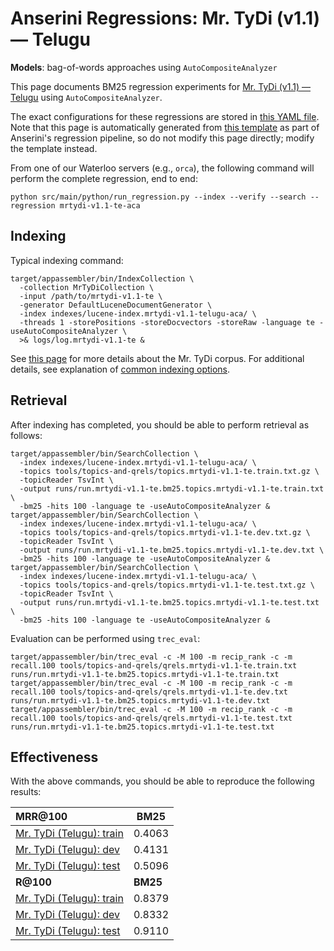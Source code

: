 # Anserini Regressions: Mr. TyDi (v1.1) &mdash; Telugu

**Models**: bag-of-words approaches using `AutoCompositeAnalyzer`

This page documents BM25 regression experiments for [Mr. TyDi (v1.1) &mdash; Telugu](https://github.com/castorini/mr.tydi) using `AutoCompositeAnalyzer`.

The exact configurations for these regressions are stored in [this YAML file](../../src/main/resources/regression/mrtydi-v1.1-te-aca.yaml).
Note that this page is automatically generated from [this template](../../src/main/resources/docgen/templates/mrtydi-v1.1-te-aca.template) as part of Anserini's regression pipeline, so do not modify this page directly; modify the template instead.

From one of our Waterloo servers (e.g., `orca`), the following command will perform the complete regression, end to end:

```
python src/main/python/run_regression.py --index --verify --search --regression mrtydi-v1.1-te-aca
```

## Indexing

Typical indexing command:

```
target/appassembler/bin/IndexCollection \
  -collection MrTyDiCollection \
  -input /path/to/mrtydi-v1.1-te \
  -generator DefaultLuceneDocumentGenerator \
  -index indexes/lucene-index.mrtydi-v1.1-telugu-aca/ \
  -threads 1 -storePositions -storeDocvectors -storeRaw -language te -useAutoCompositeAnalyzer \
  >& logs/log.mrtydi-v1.1-te &
```

See [this page](https://github.com/castorini/mr.tydi) for more details about the Mr. TyDi corpus.
For additional details, see explanation of [common indexing options](../../docs/common-indexing-options.md).

## Retrieval

After indexing has completed, you should be able to perform retrieval as follows:

```
target/appassembler/bin/SearchCollection \
  -index indexes/lucene-index.mrtydi-v1.1-telugu-aca/ \
  -topics tools/topics-and-qrels/topics.mrtydi-v1.1-te.train.txt.gz \
  -topicReader TsvInt \
  -output runs/run.mrtydi-v1.1-te.bm25.topics.mrtydi-v1.1-te.train.txt \
  -bm25 -hits 100 -language te -useAutoCompositeAnalyzer &
target/appassembler/bin/SearchCollection \
  -index indexes/lucene-index.mrtydi-v1.1-telugu-aca/ \
  -topics tools/topics-and-qrels/topics.mrtydi-v1.1-te.dev.txt.gz \
  -topicReader TsvInt \
  -output runs/run.mrtydi-v1.1-te.bm25.topics.mrtydi-v1.1-te.dev.txt \
  -bm25 -hits 100 -language te -useAutoCompositeAnalyzer &
target/appassembler/bin/SearchCollection \
  -index indexes/lucene-index.mrtydi-v1.1-telugu-aca/ \
  -topics tools/topics-and-qrels/topics.mrtydi-v1.1-te.test.txt.gz \
  -topicReader TsvInt \
  -output runs/run.mrtydi-v1.1-te.bm25.topics.mrtydi-v1.1-te.test.txt \
  -bm25 -hits 100 -language te -useAutoCompositeAnalyzer &
```

Evaluation can be performed using `trec_eval`:

```
target/appassembler/bin/trec_eval -c -M 100 -m recip_rank -c -m recall.100 tools/topics-and-qrels/qrels.mrtydi-v1.1-te.train.txt runs/run.mrtydi-v1.1-te.bm25.topics.mrtydi-v1.1-te.train.txt
target/appassembler/bin/trec_eval -c -M 100 -m recip_rank -c -m recall.100 tools/topics-and-qrels/qrels.mrtydi-v1.1-te.dev.txt runs/run.mrtydi-v1.1-te.bm25.topics.mrtydi-v1.1-te.dev.txt
target/appassembler/bin/trec_eval -c -M 100 -m recip_rank -c -m recall.100 tools/topics-and-qrels/qrels.mrtydi-v1.1-te.test.txt runs/run.mrtydi-v1.1-te.bm25.topics.mrtydi-v1.1-te.test.txt
```

## Effectiveness

With the above commands, you should be able to reproduce the following results:

| **MRR@100**                                                                                                  | **BM25**  |
|:-------------------------------------------------------------------------------------------------------------|-----------|
| [Mr. TyDi (Telugu): train](https://github.com/castorini/mr.tydi)                                             | 0.4063    |
| [Mr. TyDi (Telugu): dev](https://github.com/castorini/mr.tydi)                                               | 0.4131    |
| [Mr. TyDi (Telugu): test](https://github.com/castorini/mr.tydi)                                              | 0.5096    |
| **R@100**                                                                                                    | **BM25**  |
| [Mr. TyDi (Telugu): train](https://github.com/castorini/mr.tydi)                                             | 0.8379    |
| [Mr. TyDi (Telugu): dev](https://github.com/castorini/mr.tydi)                                               | 0.8332    |
| [Mr. TyDi (Telugu): test](https://github.com/castorini/mr.tydi)                                              | 0.9110    |
